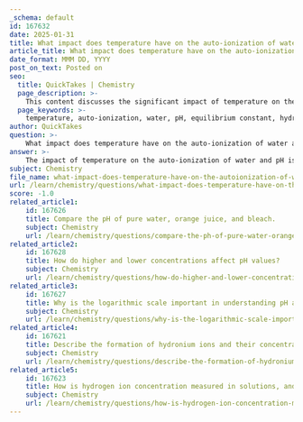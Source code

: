 ```yaml
---
_schema: default
id: 167632
date: 2025-01-31
title: What impact does temperature have on the auto-ionization of water and pH?
article_title: What impact does temperature have on the auto-ionization of water and pH?
date_format: MMM DD, YYYY
post_on_text: Posted on
seo:
  title: QuickTakes | Chemistry
  page_description: >-
    This content discusses the significant impact of temperature on the auto-ionization of water and its effect on pH, including the changes in equilibrium constant and the implications for pH measurement.
  page_keywords: >-
    temperature, auto-ionization, water, pH, equilibrium constant, hydronium ions, hydroxide ions, temperature coefficient, Le Châtelier's principle, aqueous solutions
author: QuickTakes
question: >-
    What impact does temperature have on the auto-ionization of water and pH?
answer: >-
    The impact of temperature on the auto-ionization of water and pH is significant and can be understood through several key points:\n\n1. **Auto-Ionization of Water**: The auto-ionization of water can be represented by the equilibrium reaction:\n   $$\n   H_2O(l) + H_2O(l) \rightleftharpoons H_3O^+(aq) + OH^-(aq)\n   $$\n   The equilibrium constant for this reaction, denoted as $K_w$, is temperature-dependent. At 25°C, $K_w$ is approximately $1.0 \times 10^{-14}$. As temperature increases, $K_w$ also increases, indicating that the reaction becomes more product-favored. This means that at higher temperatures, there are more hydronium ions ($H_3O^+$) and hydroxide ions ($OH^-$) present in the solution.\n\n2. **Effect on pH**: The pH of pure water is defined as 7 at 25°C. However, as the temperature rises, the pH of pure water decreases. For example, at 100°C, the pH of pure water is approximately 6.14. This decrease in pH does not indicate that the water becomes more acidic; rather, it reflects a shift in the neutral point of the pH scale due to increased ionization. Thus, a pH of 7 at 100°C is considered slightly alkaline, while a pH of 7 at lower temperatures (like 0°C) would be slightly acidic.\n\n3. **Temperature Coefficient**: The relationship between temperature and pH is often described by the temperature coefficient, which quantifies how pH changes with temperature. As temperature increases, the concentration of $H_3O^+$ ions increases, leading to a decrease in pH. This relationship is crucial for accurate pH measurements, especially in applications like water treatment and food production, where temperature variations can significantly affect pH readings.\n\n4. **Le Châtelier's Principle**: According to Le Châtelier's principle, increasing the temperature shifts the equilibrium of the auto-ionization reaction to favor the formation of products (i.e., $H_3O^+$ and $OH^-$). This principle helps explain why the ionization of water increases with temperature, resulting in a lower pH.\n\nIn summary, as temperature increases, the auto-ionization of water becomes more pronounced, leading to a higher concentration of hydronium ions and a corresponding decrease in pH. This relationship is essential for understanding the behavior of aqueous solutions under varying thermal conditions.
subject: Chemistry
file_name: what-impact-does-temperature-have-on-the-autoionization-of-water-and-ph.md
url: /learn/chemistry/questions/what-impact-does-temperature-have-on-the-autoionization-of-water-and-ph
score: -1.0
related_article1:
    id: 167626
    title: Compare the pH of pure water, orange juice, and bleach.
    subject: Chemistry
    url: /learn/chemistry/questions/compare-the-ph-of-pure-water-orange-juice-and-bleach
related_article2:
    id: 167628
    title: How do higher and lower concentrations affect pH values?
    subject: Chemistry
    url: /learn/chemistry/questions/how-do-higher-and-lower-concentrations-affect-ph-values
related_article3:
    id: 167627
    title: Why is the logarithmic scale important in understanding pH and concentration differences?
    subject: Chemistry
    url: /learn/chemistry/questions/why-is-the-logarithmic-scale-important-in-understanding-ph-and-concentration-differences
related_article4:
    id: 167621
    title: Describe the formation of hydronium ions and their concentration in pure water.
    subject: Chemistry
    url: /learn/chemistry/questions/describe-the-formation-of-hydronium-ions-and-their-concentration-in-pure-water
related_article5:
    id: 167623
    title: How is hydrogen ion concentration measured in solutions, and what is its concentration in pure water?
    subject: Chemistry
    url: /learn/chemistry/questions/how-is-hydrogen-ion-concentration-measured-in-solutions-and-what-is-its-concentration-in-pure-water
---
```


&nbsp;